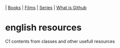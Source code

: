 | [Books](/english-resources/books.html) | [Films](/english-resources/films.html) | [Series](/english-resources/series.html) | [What is Github](https://juanalbglz.github.io/github-for-non-programmers/)

# english resources
C1 contents from classes and other usefull resources
